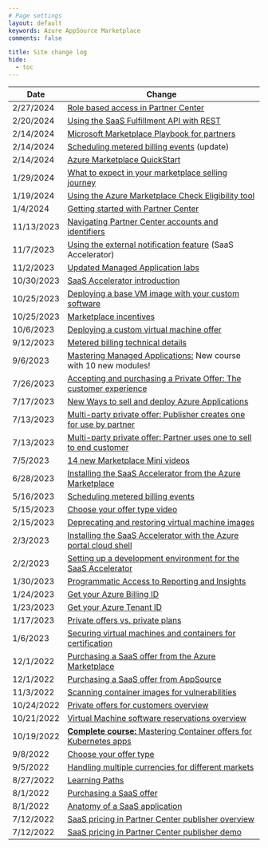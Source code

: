 ```yaml
---
# Page settings
layout: default
keywords: Azure AppSource Marketplace
comments: false

title: Site change log
hide:
  - toc
---
```


| Date | Change |
---| ---|
| 2/27/2024 | [Role based access in Partner Center](../partner-center/index.md#role-based-access-control-in-partner-center) |
| 2/20/2024 | [Using the SaaS Fulfillment API with REST](../saas/tech-topics.md#using-the-saas-offer-fulfillment-api) |
| 2/14/2024 | [Microsoft Marketplace Playbook for partners](./playbooks/index.md#microsoft-marketplace-playbook-for-partners) |
| 2/14/2024 | [Scheduling metered billing events](../saas-accelerator/index.md#scheduling-metered-billing-events) (update) |
| 2/14/2024 | [Azure Marketplace QuickStart](../biz/index.md#azure-marketplace-quickstart) |
| 1/29/2024 | [What to expect in your marketplace selling journey](../biz/index.md#what-to-expect-in-your-marketplace-selling-journey) |
| 1/19/2024 | [Using the Azure Marketplace Check Eligibility tool](../learning-paths/customer.md#using-the-azure-marketplace-check-eligibility-tool) |
| 1/4/2024 | [Getting started with Partner Center](../partner-center/index.md#getting-started-with-partner-center) |
| 11/13/2023 | [Navigating Partner Center accounts and identifiers](../partner-center/index.md#navigating-partner-center-accounts-and-identifiers) |
| 11/7/2023 | [Using the external notification feature](../saas-accelerator/index.md#using-the-external-notification-feature) (SaaS Accelerator) |
| 11/2/2023 | [Updated Managed Application labs](../ama/index.md#hands-on-labs) |
| 10/30/2023 | [SaaS Accelerator introduction](../saas-accelerator/index.md#saas-accelerator-introduction) |
| 10/25/2023 | [Deploying a base VM image with your custom software](../ama/index.md#deploying-a-base-vm-image-with-your-custom-software) |
| 10/25/2023 | [Marketplace incentives](../biz/index.md#marketplace-incentive-programs) |
| 10/6/2023 | [Deploying a custom virtual machine offer](../ama/index.md#deploying-a-custom-virtual-machine-offer) |
| 9/12/2023 | [Metered billing technical details](../ama/index.md#metered-billing-technical-details) |
| 9/6/2023 | [Mastering Managed Applications:](../ama/index.md)  New course with 10 new modules! |
| 7/26/2023 | [Accepting and purchasing a Private Offer: The customer experience](https://go.microsoft.com/fwlink/?linkid=2243274) |
| 7/17/2023 | [New Ways to sell and deploy Azure Applications](https://go.microsoft.com/fwlink/?linkid=2242303) |
| 7/13/2023 | [Multi-party private offer: Publisher creates one for use by partner](https://go.microsoft.com/fwlink/?linkid=2241258) |
| 7/13/2023 | [Multi-party private offer: Partner uses one to sell to end customer](https://go.microsoft.com/fwlink/?linkid=2241428) |
| 7/5/2023 | [14 new Marketplace Mini videos](./marketplace-minis.md) |
| 6/28/2023 | [Installing the SaaS Accelerator from the Azure Marketplace](../saas-accelerator/index.md#installing-the-saas-accelerator-from-the-azure-marketplace) |
| 5/16/2023 | [Scheduling metered billing events](../saas-accelerator/index.md#scheduling-metered-billing-events) |
| 5/15/2023 | [Choose your offer type video](../biz/select-offer-type.md) |
| 2/15/2023 | [Deprecating and restoring virtual machine images](../vm/index.md#deprecating-and-restoring-virtual-machine-images) |
| 2/3/2023 | [Installing the SaaS Accelerator with the Azure portal cloud shell](../saas-accelerator/index.md#installing-the-saas-accelerator-with-the-azure-portal-cloud-shell) |
| 2/2/2023 | [Setting up a development environment for the SaaS Accelerator](../saas-accelerator/index.md#setting-up-a-development-environment-for-the-saas-accelerator) |
| 1/30/2023 | [Programmatic Access to Reporting and Insights](../partner-center/saas.md#programmatic-access-to-reporting-and-insights) |
| 1/24/2023 | [Get your Azure Billing ID](../learning-paths/customer.md#get-your-azure-billing-id) |
| 1/23/2023 | [Get your Azure Tenant ID](../learning-paths/customer.md#get-your-azure-tenant-id) |
| 1/17/2023 | [Private offers vs. private plans](../partner-center/private-offers.md#private-offers-vs-private-plans) |
| 1/6/2023 | [Securing virtual machines and containers for certification](../vm/index.md#securing-virtual-machines-and-containers-for-certification) |
| 12/1/2022 | [Purchasing a SaaS offer from the Azure Marketplace](../saas/general-topics.md#purchasing-a-saas-offer-from-the-azure-marketplace) |
| 12/1/2022 | [Purchasing a SaaS offer from AppSource](../saas/general-topics.md#purchasing-a-saas-offer-from-appsource) |
| 11/3/2022 | [Scanning container images for vulnerabilities](../container/index.md#scanning-container-images-for-vulnerabilities) |
| 10/24/2022 | [Private offers for customers overview](../partner-center/private-offers.md#private-offers-for-customers-overview) | Updated |
| 10/21/2022 | [Virtual Machine software reservations overview](../vm/index.md#virtual-machine-software-reservations-overview) |
| 10/19/2022 | [**Complete course:** Mastering Container offers for Kubernetes apps](../../container/) |
| 9/8/2022 | [Choose your offer type](../misc/select-offer-type.md) |
| 9/5/2022  | [Handling multiple currencies for different markets](../partner-center/general.md#handling-multiple-currencies-for-different-markets) |
| 8/27/2022 | [Learning Paths](../../learning-paths/) |
| 8/1/2022 | [Purchasing a SaaS offer](../saas/general-topics.md#purchasing-a-saas-offer) |
| 8/1/2022 | [Anatomy of a SaaS application](../teams/index.md#anatomy-of-a-saas-application) |
| 7/12/2022 | [SaaS pricing in Partner Center publisher overview](../saas/general-topics.md#saas-pricing-in-partner-center-publisher-overview) |
| 7/12/2022 | [SaaS pricing in Partner Center publisher demo](../saas/general-topics.md#saas-pricing-in-partner-center-publisher-demo) |
